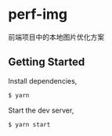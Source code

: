 # perf-img
前端项目中的本地图片优化方案

## Getting Started

Install dependencies,

```bash
$ yarn
```

Start the dev server,

```bash
$ yarn start
```
